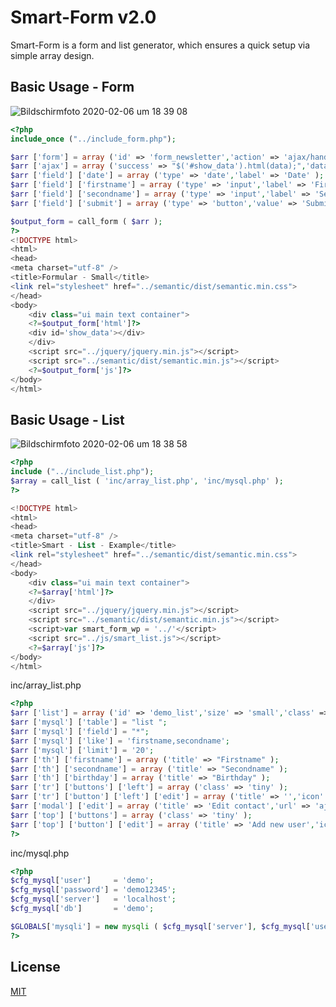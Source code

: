 # Smart-Form v2.0

Smart-Form is a form and list generator, which ensures a quick setup via simple array design.

## Basic Usage - Form

![Bildschirmfoto 2020-02-06 um 18 39 08](https://user-images.githubusercontent.com/10619091/73963402-7d607800-4910-11ea-932e-59a7496c67b1.png)

```php
<?php
include_once ("../include_form.php");

$arr ['form'] = array ('id' => 'form_newsletter','action' => 'ajax/handler.php','class' => 'segment attached','width' => '800','align' => 'center' );
$arr ['ajax'] = array ('success' => "$('#show_data').html(data);",'dataType' => 'html' );
$arr ['field'] ['date'] = array ('type' => 'date','label' => 'Date' );
$arr ['field'] ['firstname'] = array ('type' => 'input','label' => 'Firstname','placeholder' => 'Firstname' );
$arr ['field'] ['secondname'] = array ('type' => 'input','label' => 'Secondname','placeholder' => 'Secondname' );
$arr ['field'] ['submit'] = array ('type' => 'button','value' => 'Submit','class' => 'submit','align' => 'center' );

$output_form = call_form ( $arr );
?>
<!DOCTYPE html>
<html>
<head>
<meta charset="utf-8" />
<title>Formular - Small</title>
<link rel="stylesheet" href="../semantic/dist/semantic.min.css">
</head>
<body>
	<div class="ui main text container">
	<?=$output_form['html']?>
	<div id='show_data'></div>
	</div>
	<script src="../jquery/jquery.min.js"></script>
	<script src="../semantic/dist/semantic.min.js"></script>
	<?=$output_form['js']?>
</body>
</html>
```

## Basic Usage - List

![Bildschirmfoto 2020-02-06 um 18 38 58](https://user-images.githubusercontent.com/10619091/73963432-8d785780-4910-11ea-9039-a0e45c51cb4c.png)

```php
<?php
include ("../include_list.php");
$array = call_list ( 'inc/array_list.php', 'inc/mysql.php' );
?>

<!DOCTYPE html>
<html>
<head>
<meta charset="utf-8" />
<title>Smart - List - Example</title>
<link rel="stylesheet" href="../semantic/dist/semantic.min.css">
</head>
<body>
	<div class="ui main text container">
	<?=$array['html']?>
	</div>
	<script src="../jquery/jquery.min.js"></script>
	<script src="../semantic/dist/semantic.min.js"></script>
	<script>var smart_form_wp = '../'</script>
	<script src="../js/smart_list.js"></script>
	<?=$array['js']?>
</body>
</html>
```

inc/array_list.php

```php
<?php
$arr ['list'] = array ('id' => 'demo_list','size' => 'small','class' => 'compact celled striped definitio' );
$arr ['mysql'] ['table'] = "list ";
$arr ['mysql'] ['field'] = "*";
$arr ['mysql'] ['like'] = 'firstname,secondname';
$arr ['mysql'] ['limit'] = '20';
$arr ['th'] ['firstname'] = array ('title' => "Firstname" );
$arr ['th'] ['secondname'] = array ('title' => "Secondname" );
$arr ['th'] ['birthday'] = array ('title' => "Birthday" );
$arr ['tr'] ['buttons'] ['left'] = array ('class' => 'tiny' );
$arr ['tr'] ['button'] ['left'] ['edit'] = array ('title' => '','icon' => 'edit','class' => 'blue mini','modal' => 'edit','popup' => 'Edit' );
$arr ['modal'] ['edit'] = array ('title' => 'Edit contact','url' => 'ajax/list_form_edit.php','class'=>'small' );
$arr ['top'] ['buttons'] = array ('class' => 'tiny' );
$arr ['top'] ['button'] ['edit'] = array ('title' => 'Add new user','icon' => 'plus','class' => 'blue mini' );
?>
```

inc/mysql.php

```php
<?php
$cfg_mysql['user']     = 'demo';
$cfg_mysql['password'] = 'demo12345';
$cfg_mysql['server']   = 'localhost';
$cfg_mysql['db']       = 'demo';

$GLOBALS['mysqli'] = new mysqli ( $cfg_mysql['server'], $cfg_mysql['user'], $cfg_mysql['password'], $cfg_mysql['db'] ) or die ( "Could not open connection to server {$cfg_mysql['server']}" );
?>
```

## License
[MIT](https://choosealicense.com/licenses/mit/)
